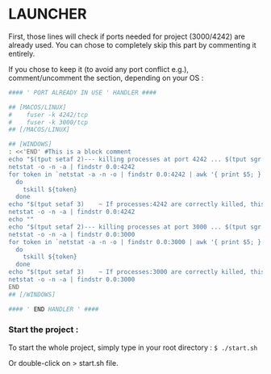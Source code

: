 # LAUNCHER

First, those lines will check if ports needed for project (3000/4242) are already used.
You can chose to completely skip this part by commenting it entirely.

If you chose to keep it (to avoid any port conflict e.g.), comment/uncomment the section, depending on your OS :
```bash
#### ' PORT ALREADY IN USE ' HANDLER ####

## [MACOS/LINUX]
#    fuser -k 4242/tcp
#    fuser -k 3000/tcp
## [/MACOS/LINUX]

## [WINDOWS]
: <<'END' #This is a block comment
echo "$(tput setaf 2)--- killing processes at port 4242 ... $(tput sgr 0)"
netstat -o -n -a | findstr 0.0:4242
for token in `netstat -a -n -o | findstr 0.0:4242 | awk '{ print $5; }'`
  do
    tskill ${token}
  done
echo "$(tput setaf 3)    ~ If processes:4242 are correctly killed, this will return nothing : ~$(tput sgr 0)"
netstat -o -n -a | findstr 0.0:4242
echo ""
echo "$(tput setaf 2)--- killing processes at port 3000 ... $(tput sgr 0)"
netstat -o -n -a | findstr 0.0:3000
for token in `netstat -a -n -o | findstr 0.0:3000 | awk '{ print $5; }'`
  do
    tskill ${token}
  done
echo "$(tput setaf 3)    ~ If processes:3000 are correctly killed, this will return nothing : ~$(tput sgr 0)"
netstat -o -n -a | findstr 0.0:3000
END
## [/WINDOWS]

#### ' END HANDLER ' ####
```

### Start the project :
To start the whole project, simply type in your root directory :
`$ ./start.sh`

Or double-click on > start.sh file.
